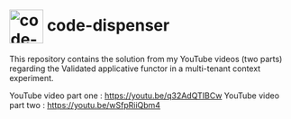 <h1>
<img src="https://github.com/code-dispenser.png" align="center" height="60px" alt="code-dispenser icon" /> code-dispenser
</h1>

This repository contains the solution from my YouTube videos (two parts) regarding the Validated<T> applicative functor in a multi-tenant context experiment.

YouTube video part one : https://youtu.be/q32AdQTIBCw
YouTube video part two : https://youtu.be/wSfpRiiQbm4
